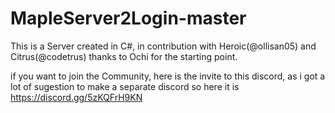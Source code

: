 # MapleServer2Login-master
This is a Server created in C#, in contribution with Heroic(@ollisan05) and Citrus(@codetrus) thanks to Ochi for the starting point.

if you want to join the Community, here is the invite to this discord, as i got a lot of sugestion to make a separate discord so here it is https://discord.gg/5zKQFrH9KN
